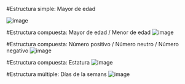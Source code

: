 #Estructura simple: Mayor de edad

![image](https://user-images.githubusercontent.com/99224635/164126710-1644f4bc-0c1f-4d12-a855-1fc053fe8cc4.png)


#Estructura compuesta: Mayor de edad / Menor de edad
![image](https://user-images.githubusercontent.com/99224635/164132528-0d579a85-8246-4284-99f4-b94f6ecd9282.png)


#Estructura compuesta: Número positivo / Número neutro / Número negativo
![image](https://user-images.githubusercontent.com/99224635/164130468-dc490e37-5510-4d93-aeda-e1c9b89a1f65.png)


#Estructura compuesta: Estatura
![image](https://user-images.githubusercontent.com/99224635/164132380-cafec2b9-6917-4ead-92a4-d60aa9356ac5.png)


#Estructura múltiple: Días de la semans
![image](https://user-images.githubusercontent.com/99224635/164133490-3ff50334-8847-4baf-94b2-6b60e7241006.png)


